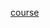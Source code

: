 [course](https://learning.oreilly.com/videos/apache-kafka-complete/9781800208247/9781800208247-video1_1/)
